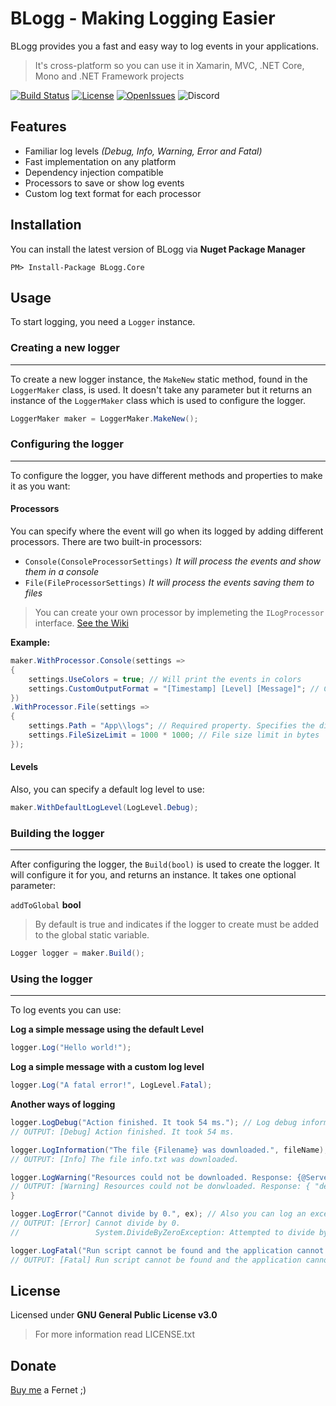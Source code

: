 # BLogg - Making Logging Easier
BLogg provides you a fast and easy way to log events in your applications.

> It's cross-platform so you can use it in Xamarin, MVC, .NET Core, Mono and .NET Framework projects

[![Build Status](https://img.shields.io/travis/com/Tomi-15/BLogg.svg?style=for-the-badge)](https://travis-ci.com/Tomi-15/BLogg)
[![License](https://img.shields.io/badge/license-GNU%20GPLv3-blue.svg?style=for-the-badge)](https://github.com/Tomi-15/BLogg/blob/master/LICENSE.txt)
[![OpenIssues](https://img.shields.io/github/issues-raw/Tomi-15/BLogg.svg?style=for-the-badge)](https://github.com/Tomi-15/BLogg/issues)
![Discord](https://img.shields.io/badge/Discord-Tomas%238453-orange.svg?style=for-the-badge&logo=discord)


## Features
- Familiar log levels *(Debug, Info, Warning, Error and Fatal)*
- Fast implementation on any platform
- Dependency injection compatible
- Processors to save or show log events
- Custom log text format for each processor

## Installation
You can install the latest version of BLogg via **Nuget Package Manager**

``` Shell
PM> Install-Package BLogg.Core
```

## Usage
To start logging, you need a `Logger` instance.

### **Creating a new logger**
---

To create a new logger instance, the `MakeNew` static method, found in the `LoggerMaker` class, is used. It doesn't take any parameter but it returns an instance of the `LoggerMaker` class which is used to configure the logger.

``` csharp
LoggerMaker maker = LoggerMaker.MakeNew();
```

### **Configuring the logger**
---

To configure the logger, you have different methods and properties to make it as you want:

#### Processors
You can specify where the event will go when its logged by adding different processors. There are two built-in processors: 

- `Console(ConsoleProcessorSettings)` *It will process the events and show them in a console*
- `File(FileProcessorSettings)` *It will process the events saving them to files*

> You can create your own processor by implemeting the `ILogProcessor` interface. [See the Wiki](https://github.com/Tomi-15/BLogg/wiki)

**Example:**
```csharp
maker.WithProcessor.Console(settings => 
{
    settings.UseColors = true; // Will print the events in colors
    settings.CustomOutputFormat = "[Timestamp] [Level] [Message]"; // Custom log output format
})
.WithProcessor.File(settings => 
{
    settings.Path = "App\\logs"; // Required property. Specifies the directory to save log files.
    settings.FileSizeLimit = 1000 * 1000; // File size limit in bytes
});
```
#### Levels
Also, you can specify a default log level to use:

```csharp
maker.WithDefaultLogLevel(LogLevel.Debug);
```

### **Building the logger**
---
After configuring the logger, the `Build(bool)` is used to create the logger. It will configure it for you, and returns an instance. It takes one optional parameter:

 `addToGlobal` **bool**
>By default is true and indicates if the logger to create must be added to the global static variable.

```csharp
Logger logger = maker.Build();
```

### **Using the logger**
---
To log events you can use:

**Log a simple message using the default Level**
```csharp
logger.Log("Hello world!");
```

**Log a simple message with a custom log level**
```csharp
logger.Log("A fatal error!", LogLevel.Fatal);
```

**Another ways of logging**
```csharp
logger.LogDebug("Action finished. It took 54 ms."); // Log debug information
// OUTPUT: [Debug] Action finished. It took 54 ms.

logger.LogInformation("The file {Filename} was downloaded.", fileName); // You can format the message
// OUTPUT: [Info] The file info.txt was downloaded.

logger.LogWarning("Resources could not be downloaded. Response: {@ServerResponse}", response); // You can format the message adding a Json formatting to the object
// OUTPUT: [Warning] Resources could not be donwloaded. Response: { "description:" "Not found", "code": 404 }
}

logger.LogError("Cannot divide by 0.", ex); // Also you can log an exception
// OUTPUT: [Error] Cannot divide by 0. 
//                 System.DivideByZeroException: Attempted to divide by zero.

logger.LogFatal("Run script cannot be found and the application cannot start.");
// OUTPUT: [Fatal] Run script cannot be found and the application cannot start.
```

## License
Licensed under **GNU General Public License v3.0**

>For more information read LICENSE.txt

## Donate
[Buy me](https://www.paypal.me/tomasweg15?locale.x=es_XC) a Fernet ;)
